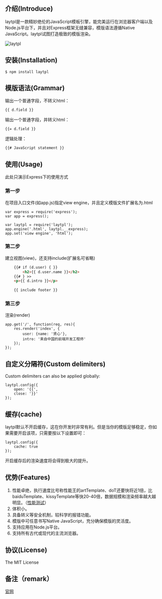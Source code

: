 
## 介绍(Introduce)
laytpl是一款精妙绝伦的JavaScript模板引擎，能完美运行在浏览器客户端以及Node.js平台下，并且对Express框架无缝兼容，模版语法遵循Native JavaScript。laytpl试图打造极致的模版渲染。

![laytpl](http://sentsin.qiniudn.com/sentsinlaytpltuiguang.png)

## 安装(Installation)

    $ npm install laytpl
    
## 模版语法(Grammar)

输出一个普通字段，不转义html：

    {{ d.field }}

输出一个普通字段，并转义html：

    {{= d.field }}

逻辑处理： 

    {{# JavaScript statement }}
    
## 使用(Usage)
此处只演示Express下的使用方式

### 第一步
在项目入口文件(如app.js)指定view engine，并且定义模版文件扩展名为.html
    
    var express = require('express');
    var app = express();
    
    var laytpl = require('laytpl');
    app.engine('.html', laytpl.__express);
    app.set('view engine', 'html');
    
### 第二步
建立视图(view)，还支持include(扩展名可省略)

```html
    {{# if (d.user) { }}
	    <h2>{{ d.user.name }}</h2>
    {{# } >>
    <p>{{ d.intro }}</p>
    
    {{ include footer }}
```
    
### 第三步
渲染(render)

    app.get('/', function(req, res){
        res.render('index', {
            user: {name: '贤心'},
            intro: '来自中国的前端开发工程师'
        });
    });
    
## 自定义分隔符(Custom delimiters)

Custom delimiters can also be applied globally:

    laytpl.config({
        open: '{{',
        close: '}}'
    });
    
## 缓存(cache)
laytpl默认不开启缓存，这在你开发时非常有利。但是当你的模版足够稳定，你如果需要开启该项，只需要按以下设置即可：

    laytpl.config({
        cache: true
    });
    
开启缓存后的渲染速度将会得到极大的提升。
   

## 优势(Features)
1. 性能卓绝，执行速度比号称性能王的artTemplate、doT还要快将近1倍，比baiduTemplate、kissyTemplate等快20-40倍，数据规模和渲染频率越大越明显。（[性能测试](http://sentsin.com/layui/laytpl/test.html)）
2. 体积小。
3. 具备转义等安全机制，较科学的报错功能。
4. 模版中可任意书写Native JavaScript，充分确保模版的灵活度。
5. 支持应用在Node.js平台。
6. 支持所有古代或现代的主流浏览器。

## 协议(License) 
The MIT License

## 备注（remark）
[官网](http://sentsin.com/layui/laytpl/)

